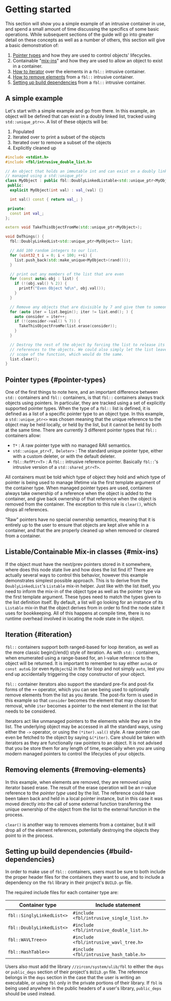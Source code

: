 # Getting started

This section will show you a simple example of an intrusive container in use,
and spend a small amount of time discussing the specifics of some basic
operations. While subsequent sections of the guide will go into greater detail
on these concepts as well as a number of others, this section will give a basic
demonstration of:

1. [Pointer types](#pointer-types) and how they are used to control objects' lifecycles.
1. Containable "[mix-ins](#mix-ins)" and how they are used to allow an object to exist in a
   container.
1. [How to iterator](#iteration) over the elements in a `fbl::` intrusive container.
1. [How to remove elements](#removing-elements) from a `fbl::` intrusive container.
1. [Setting up build dependencies](#build-dependencies) from a `fbl::` intrusive container.

## A simple example

Let's start with a simple example and go from there.  In this example, an object
will be defined that can exist in a doubly linked list, tracked using
`std::unique_ptr<>`.  A list of these objects will be:

1. Populated
1. Iterated over to print a subset of the objects
1. Iterated over to remove a subset of the objects
1. Explicitly cleaned up

```cpp
#include <stdint.h>
#include <fbl/intrusive_double_list.h>

// An object that holds an immutable int and can exist on a doubly linked list
// managed using a std::unique_ptr
class MyObject : public fbl::DoublyLinkedListable<std::unique_ptr<MyObject>> {
 public:
  explicit MyObject(int val) : val_(val) {}

  int val() const { return val_; }

 private:
  const int val_;
};

extern void TakeThisObjectFromMe(std::unique_ptr<MyObject>);

void DoThings() {
  fbl::DoublyLinkedList<std::unique_ptr<MyObject>> list;

  // Add 100 random integers to our list.
  for (uint32_t i = 0; i < 100; ++i) {
    list.push_back(std::make_unique<MyObject>(rand()));
  }

  // print out any members of the list that are even
  for (const auto& obj : list) {
    if (!(obj.val() % 2)) {
      printf("Even Object %d\n", obj.val());
    }
  }

  // Remove any objects that are divisible by 7 and give them to someone else.
  for (auto iter = list.begin(); iter != list.end(); ) {
    auto consider = iter++;
    if (!(consider->val() % 7)) {
      TakeThisObjectFromMe(list.erase(consider));
    }
  }

  // Destroy the rest of the object by forcing the list to release its unique
  // references to the objects. We could also simply let the list leave the
  // scope of the function, which would do the same.
  list.clear();
}
```

## Pointer types {#pointer-types}

One of the first things to note here, and an important difference between
`std::` containers and `fbl::` containers, is that `fbl::` containers always
track objects using pointers. In particular, they are tracked using a set of
explicitly supported pointer types. When the type of a `fbl::` list is defined,
it is defined as a list of a specific pointer type to an object type. In this
example, a `std::unique_ptr<>` was chosen meaning that the unique reference to
the object may be held locally, or held by the list, but it cannot be held by
both at the same time. There are currently 3 different pointer types that
`fbl::` containers allow:

* `T*` : A raw pointer type with no managed RAII semantics.
* `std::unique_ptr<T, Deleter>` : The standard unique pointer type, either with
  a custom deleter, or with the default deleter.
* `fbl::RefPtr<T>` : A `fbl::` intrusive reference pointer. Basically `fbl::`'s
  intrusive version of a `std::shared_ptr<T>`.

All containers must be told which type of object they hold and which type of
pointer is being used to manage lifetime via the first template argument of the
container type. When managed pointer types are used, containers always take
ownership of a reference when the object is added to the container, and give
back ownership of that reference when the object is removed from the container.
The exception to this rule is `clear()`, which drops all references.

"Raw" pointers have no special ownership semantics, meaning that it is entirely
up to the user to ensure that objects are kept alive while in a container, and
that the are properly cleaned up when removed or cleared from a container.

## Listable/Containable Mix-in classes {#mix-ins}

If the object must have the next/prev pointers stored in it somewhere, where
does this node state live and how does the list find it? There are actually
several ways to control this behavior, however this example demonstrates
simplest possible approach. This is to derive from the `DoublyLinkedList`'s
`Listable` mix-in helper. Just like with the list itself, you need to inform the
mix-in of the object type as well as the pointer type via the first template
argument.  These types need to match the types given to the list definition
itself. By default, a list will go looking for an instance of its `Listable`
mix-in that the object derives from in order to find the node state it uses for
bookkeeping. All of this happens at compile time, there is no runtime overhead
involved in locating the node state in the object.

## Iteration {#iteration}

`fbl::` containers support both ranged-based for loop iteration, as well as the
more classic begin()/end() style of iteration. As with `std::` containers, when
enumerated using a range-based for, an l-value reference to the object will be
returned. It is important to remember to say either `auto&` or `const auto&`
(or even `MyObject&`) in the for loop and not simply `auto`, lest you end up
accidentally triggering the copy constructor of your object.

`fbl::` container iterators also support the standard pre-fix and post-fix forms
of the `++` operator, which you can see being used to optionally remove elements
from the list as you iterate. The post-fix form is used in this example so that
`consider` becomes the element that may chosen for removal, while `iter`
becomes a pointer to the next element in the list that needs to be considered.

Iterators act like unmanaged pointers to the elements while they are in the
list. The underlying object may be accessed in all the standard ways, using
either the `->` operator, or using the `(*iter).val()` style. A raw pointer can
even be fetched to the object by saying `&(*iter)`. Care should be taken with
iterators as they are functionally raw pointers to an object.  It is not advised
that you be store them for any length of time, especially when you are using modern
managed pointers to control the lifecycles of your objects.

## Removing elements {#removing-elements}

In this example, when elements are removed, they are removed using iterator
based erase. The result of the erase operation will be an r-value reference to
the _pointer type_ used by the list. The reference could have been taken back
and held in a local pointer instance, but in this case it was moved directly
into the call of some external function transferring the unique ownership of the
object from the list to the external function in the process.

`clear()` is another way to removes elements from a container, but it will drop
all of the element references, potentially destroying the objects they point to
in the process.

## Setting up build dependencies {#build-dependencies}

In order to make use of `fbl::` containers, users must be sure to both include
the proper header files for the containers they want to use, and to include a
dependency on the `fbl` library in their project's `BUILD.gn` file.

The required include files for each container type are:

| Container type            | Include statement                        |
|---------------------------|------------------------------------------|
| `fbl::SinglyLinkedList<>` | `#include <fbl/intrusive_single_list.h>` |
| `fbl::DoublyLinkedList<>` | `#include <fbl/intrusive_double_list.h>` |
| `fbl::WAVLTree<>`         | `#include <fbl/intrusive_wavl_tree.h>`   |
| `fbl::HashTable<>`        | `#include <fbl/intrusive_hash_table.h>`  |

Users also must add the library `//zircon/system/ulib/fbl` to either the `deps`
or `public_deps` section of their project's `BUILD.gn` file.  The reference
belongs in the `deps` section in the case that the user is writing an
executable, or using `fbl` only in the private portions of their library.  If
`fbl` is being used anywhere in the public headers of a user's library,
`public_deps` should be used instead.
